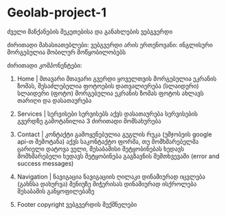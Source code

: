 # Geolab-project-1
ძველი მანქანების შეკეთებისა და განახლების ვებგვერდი


ძირითადი მახასიათებლები:
ვებგვერდი არის ერთენოვანი: ინგლისური
მორგებულია მობილურ მოწყობილობებს 

ძირითადი კომპონენტები:
1. Home | მთავარი
მთავარი გვერდი ყოველთვის მორგებულია ეკრანის ზომას, 
შესაძლებელია ფოტოების დათვალიერება (სლაიდერი)
სლაიდერი (ფოტო) მორგებულია ეკრანის ზომას
ფოტოს ახლავს თარიღი და დასათაურება

2. Services | სერვისები
სერვისებს აქვს დასათაურება
სერვისების გვერდზე გამოტანილია 3 ძირითადი მომსახურება

3. Contact | კონტაქტი
გამოყენებულია გუგლის რუკა (უმჯობეის google api-თ შემოტანა)
აქვს საკონტაქტო ფორმა,
თუ მომხმარებელმა ცარიელი დატოვა ველი, შესაბამისი შეტყობინებას ხედავს
მომხმარებელი ხედავს შეტყობინება გაგზავნის შემთხვევაში 
(error and success messages)

4. Navigation | ნავიგაცია
	ნავიგაციის ღილაკი დინამიურად იცვლება (გახნსა დახურვა)
	მენიუზე მიჭერისას დინამიურად ისქროლება შესაბამის განყოფილებაზე

5. Footer
	copyright
	ვებგვერდის შექმნელები

